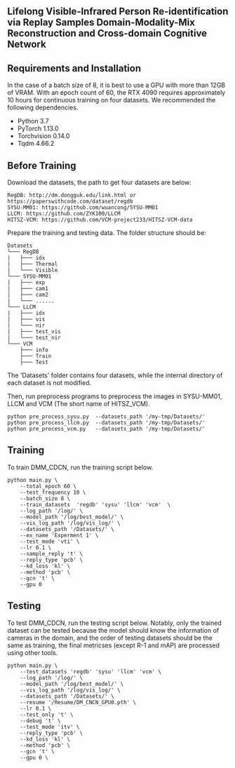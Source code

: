 ## Lifelong Visible-Infrared Person Re-identification via Replay Samples Domain-Modality-Mix Reconstruction and Cross-domain Cognitive Network


## Requirements and Installation
In the case of a batch size of 8, it is best to use a GPU with more than 12GB of VRAM. 
With an epoch count of 60, the RTX 4090 requires approximately 10 hours for continuous training on four datasets.
We recommended the following dependencies.
*  Python 3.7
*  PyTorch 1.13.0
*  Torchvision 0.14.0
*  Tqdm 4.66.2


## Before Training
Download the datasets, the path to get four datasets are below:
```
RegDB: http://dm.dongguk.edu/link.html or https://paperswithcode.com/dataset/regdb
SYSU-MM01: https://github.com/wuancong/SYSU-MM01
LLCM: https://github.com/ZYK100/LLCM
HITSZ-VCM: https://github.com/VCM-project233/HITSZ-VCM-data 
```

Prepare the training and testing data. The folder structure should be:
```
Datasets
└─── RegDB
|	├─── idx
|	├─── Thermal
|	└─── Visible
└─── SYSU-MM01
|	├─── exp
|	├─── cam1
|	├─── cam2
|	└─── ......
└─── LLCM
|	├─── idx
|	├─── vis
|	└─── nir
|	├─── test_vis
|	└─── test_nir
└─── VCM
	├─── info
	├─── Train
	├─── Test
```
The 'Datasets' folder contains four datasets,  while the internal directory of each dataset is not modified.

Then, run preprocess programs to preprocess the images in SYSU-MM01, LLCM and VCM (The short name of HITSZ_VCM).
```
python pre_process_sysu.py 	--datasets_path '/my-tmp/Datasets/' 
python pre_process_llcm.py 	--datasets_path '/my-tmp/Datasets/' 
python pre_process_vcm.py 	--datasets_path '/my-tmp/Datasets/' 
```

## Training

To train DMM_CDCN, run the training script below.
```
python main.py \
	--total_epoch 60 \
	--test_frequency 10 \
	--batch_size 8 \
	--train_datasets  'regdb' 'sysu' 'llcm' 'vcm'  \
	--log_path '/log/' \
	--model_path '/log/best_model/' \
	--vis_log_path '/log/vis_log/' \
	--datasets_path '/Datasets/' \
	--ex_name 'Experment 1' \
	--test_mode 'vti' \
	--lr 0.1 \
	--sample_reply 't' \
	--reply_type 'pcb' \
	--kd_loss 'kl' \
	--method 'pcb' \
	--gcn 't' \
	--gpu 0
```

## Testing

To test DMM_CDCN, run the testing script below. Notably, only the trained dataset can be tested because the model should know the information of cameras in the domain, and the order of testing datasets should be the same as training, the final metricses (except R-1 and mAP) are processed using other tools.
```
python main.py \
	--test_datasets 'regdb' 'sysu' 'llcm' 'vcm' \
	--log_path '/log/' \
	--model_path '/log/best_model/' \
	--vis_log_path '/log/vis_log/' \
	--datasets_path '/Datasets/' \
	--resume '/Resume/DM_CNCN_GPU0.pth' \
	--lr 0.1 \
	--test_only 't' \
	--debug 't' \
	--test_mode 'itv' \
	--reply_type 'pcb' \
	--kd_loss 'kl' \
	--method 'pcb' \
	--gcn 't' \
	--gpu 0 \
```



